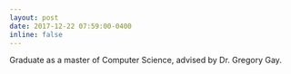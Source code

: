 ```yaml
---
layout: post
date: 2017-12-22 07:59:00-0400
inline: false
---
```


Graduate as a master of Computer Science, advised by Dr. Gregory Gay.
